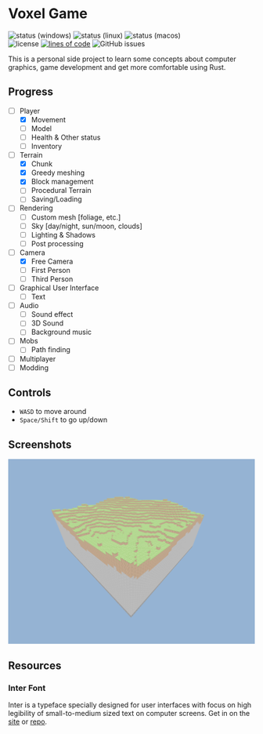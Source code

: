 # Voxel Game
![status (windows)](https://img.shields.io/github/workflow/status/derezzedex/voxel_game/windows/rework?label=windows)
![status (linux)](https://img.shields.io/github/workflow/status/derezzedex/voxel_game/linux/rework?label=linux)
![status (macos)](https://img.shields.io/github/workflow/status/derezzedex/voxel_game/macos/rework?label=macos)  
![license](https://img.shields.io/github/license/derezzedex/voxel_game)
[![lines of code](https://tokei.rs/b1/github/derezzedex/voxel_game)](https://github.com/derezzedex/voxel_game)
![GitHub issues](https://img.shields.io/github/issues/derezzedex/voxel_game)

This is a personal side project to learn some concepts about computer graphics, game development and get more comfortable using Rust.

## Progress
  - [ ] Player
       - [x] Movement
       - [ ] Model
       - [ ] Health & Other status
       - [ ] Inventory
  - [ ] Terrain
       - [x] Chunk
       - [x] Greedy meshing
       - [x] Block management
       - [ ] Procedural Terrain
       - [ ] Saving/Loading
  - [ ] Rendering
       - [ ] Custom mesh [foliage, etc.]
       - [ ] Sky [day/night, sun/moon, clouds]
       - [ ] Lighting & Shadows
       - [ ] Post processing
  - [ ] Camera
       - [x] Free Camera
       - [ ] First Person
       - [ ] Third Person
  - [ ] Graphical User Interface
       - [ ] Text
  - [ ] Audio
       - [ ] Sound effect
       - [ ] 3D Sound
       - [ ] Background music
  - [ ] Mobs
       - [ ] Path finding
  - [ ] Multiplayer
  - [ ] Modding

## Controls
  - `WASD`  to move around
  - `Space/Shift` to go up/down

## Screenshots
  ![screenshot](preview/preview-01.png)

## Resources
### Inter Font
Inter is a typeface specially designed for user interfaces with focus on high legibility of small-to-medium sized text on computer screens.
Get in on the [site](https://rsms.me/inter/) or [repo](https://github.com/rsms/inter).
